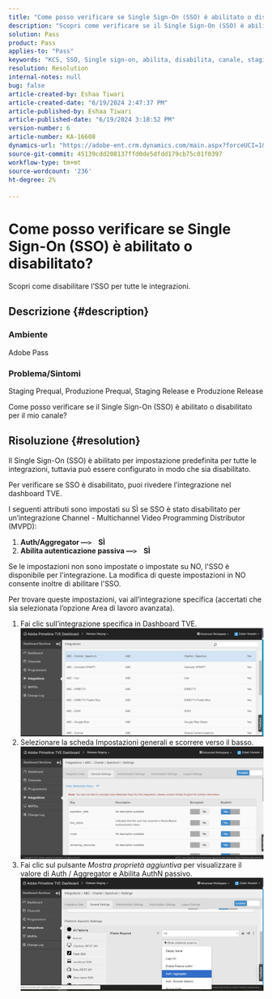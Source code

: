 ```yaml
---
title: "Come posso verificare se Single Sign-On (SSO) è abilitato o disabilitato?"
description: "Scopri come verificare se il Single Sign-On (SSO) è abilitato o disabilitato per il canale."
solution: Pass
product: Pass
applies-to: "Pass"
keywords: "KCS, SSO, Single sign-on, abilita, disabilita, canale, staging Prequal, produzione Prequal, staging Release, produzione Release, dashboard TVE"
resolution: Resolution
internal-notes: null
bug: false
article-created-by: Eshaa Tiwari
article-created-date: "6/19/2024 2:47:37 PM"
article-published-by: Eshaa Tiwari
article-published-date: "6/19/2024 3:18:52 PM"
version-number: 6
article-number: KA-16608
dynamics-url: "https://adobe-ent.crm.dynamics.com/main.aspx?forceUCI=1&pagetype=entityrecord&etn=knowledgearticle&id=3cb607d9-4a2e-ef11-840a-6045bd029b18"
source-git-commit: 45139cdd208137ffd0de5dfdd179cb75c01f0397
workflow-type: tm+mt
source-wordcount: '236'
ht-degree: 2%

---
```


# Come posso verificare se Single Sign-On (SSO) è abilitato o disabilitato?


Scopri come disabilitare l’SSO per tutte le integrazioni.

## Descrizione {#description}


### <b>Ambiente</b>

Adobe Pass

### <b>Problema/Sintomi</b>

Staging Prequal, Produzione Prequal, Staging Release e Produzione Release

Come posso verificare se il Single Sign-On (SSO) è abilitato o disabilitato per il mio canale?


## Risoluzione {#resolution}


Il Single Sign-On (SSO) è abilitato per impostazione predefinita per tutte le integrazioni, tuttavia può essere configurato in modo che sia disabilitato.

Per verificare se SSO è disabilitato, puoi rivedere l’integrazione nel dashboard TVE.

I seguenti attributi sono impostati su SÌ se SSO è stato disabilitato per un’integrazione Channel - Multichannel Video Programming Distributor (MVPD):

1. <b>Auth/Aggregator —`>`     SÌ</b>
2. <b>Abilita autenticazione passiva —`>`     SÌ</b>


Se le impostazioni non sono impostate o impostate su NO, l&#39;SSO è disponibile per l&#39;integrazione. La modifica di queste impostazioni in NO consente inoltre di abilitare l&#39;SSO.

Per trovare queste impostazioni, vai all’integrazione specifica (accertati che sia selezionata l’opzione Area di lavoro avanzata).

1. Fai clic sull’integrazione specifica in Dashboard TVE.![](assets/6664dc8b-ff71-eb11-a812-00224809a536.png)
2. Selezionare la scheda Impostazioni generali e scorrere verso il basso.![](assets/ecedf1a3-ff71-eb11-a812-00224809a536.png)
3. Fai clic sul pulsante *Mostra proprietà aggiuntiva* per visualizzare il valore di Auth / Aggregator e Abilita AuthN passivo. ![](assets/1f33e3d9-ff71-eb11-a812-00224809a536.png)


